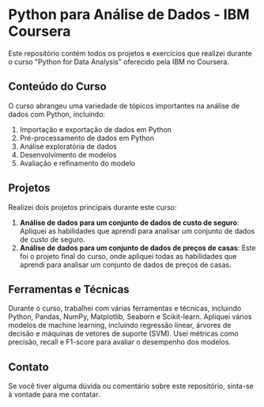 # Python para Análise de Dados - IBM Coursera

Este repositório contém todos os projetos e exercícios que realizei durante o curso "Python for Data Analysis" oferecido pela IBM no Coursera.

## Conteúdo do Curso

O curso abrangeu uma variedade de tópicos importantes na análise de dados com Python, incluindo:

1. Importação e exportação de dados em Python
2. Pré-processamento de dados em Python
3. Análise exploratória de dados
4. Desenvolvimento de modelos
5. Avaliação e refinamento do modelo

## Projetos

Realizei dois projetos principais durante este curso:

1. **Análise de dados para um conjunto de dados de custo de seguro**: Apliquei as habilidades que aprendi para analisar um conjunto de dados de custo de seguro.
2. **Análise de dados para um conjunto de dados de preços de casas**: Este foi o projeto final do curso, onde apliquei todas as habilidades que aprendi para analisar um conjunto de dados de preços de casas.

## Ferramentas e Técnicas

Durante o curso, trabalhei com várias ferramentas e técnicas, incluindo Python, Pandas, NumPy, Matplotlib, Seaborn e Scikit-learn. Apliquei vários modelos de machine learning, incluindo regressão linear, árvores de decisão e máquinas de vetores de suporte (SVM). Usei métricas como precisão, recall e F1-score para avaliar o desempenho dos modelos.

## Contato

Se você tiver alguma dúvida ou comentário sobre este repositório, sinta-se à vontade para me contatar.

